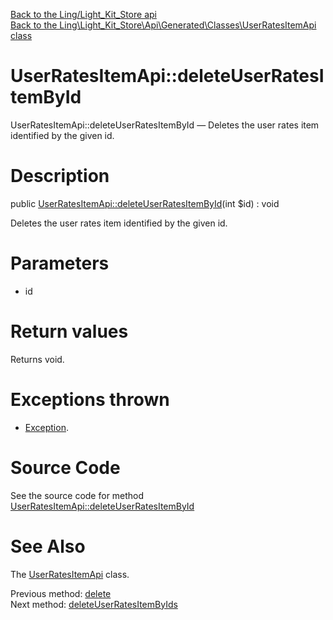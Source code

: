 [Back to the Ling/Light_Kit_Store api](https://github.com/lingtalfi/Light_Kit_Store/blob/master/doc/api/Ling/Light_Kit_Store.md)<br>
[Back to the Ling\Light_Kit_Store\Api\Generated\Classes\UserRatesItemApi class](https://github.com/lingtalfi/Light_Kit_Store/blob/master/doc/api/Ling/Light_Kit_Store/Api/Generated/Classes/UserRatesItemApi.md)


UserRatesItemApi::deleteUserRatesItemById
================



UserRatesItemApi::deleteUserRatesItemById — Deletes the user rates item identified by the given id.




Description
================


public [UserRatesItemApi::deleteUserRatesItemById](https://github.com/lingtalfi/Light_Kit_Store/blob/master/doc/api/Ling/Light_Kit_Store/Api/Generated/Classes/UserRatesItemApi/deleteUserRatesItemById.md)(int $id) : void




Deletes the user rates item identified by the given id.




Parameters
================


- id

    


Return values
================

Returns void.


Exceptions thrown
================

- [Exception](http://php.net/manual/en/class.exception.php).&nbsp;







Source Code
===========
See the source code for method [UserRatesItemApi::deleteUserRatesItemById](https://github.com/lingtalfi/Light_Kit_Store/blob/master/Api/Generated/Classes/UserRatesItemApi.php#L361-L367)


See Also
================

The [UserRatesItemApi](https://github.com/lingtalfi/Light_Kit_Store/blob/master/doc/api/Ling/Light_Kit_Store/Api/Generated/Classes/UserRatesItemApi.md) class.

Previous method: [delete](https://github.com/lingtalfi/Light_Kit_Store/blob/master/doc/api/Ling/Light_Kit_Store/Api/Generated/Classes/UserRatesItemApi/delete.md)<br>Next method: [deleteUserRatesItemByIds](https://github.com/lingtalfi/Light_Kit_Store/blob/master/doc/api/Ling/Light_Kit_Store/Api/Generated/Classes/UserRatesItemApi/deleteUserRatesItemByIds.md)<br>

